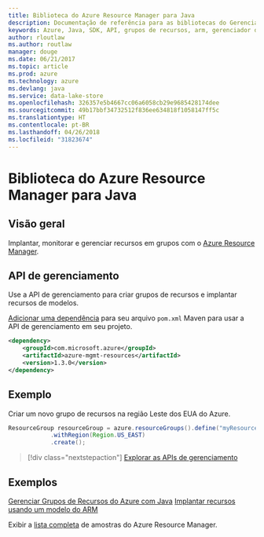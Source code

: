 ```yaml
---
title: Biblioteca do Azure Resource Manager para Java
description: Documentação de referência para as bibliotecas do Gerenciador de Recursos de Java
keywords: Azure, Java, SDK, API, grupos de recursos, arm, gerenciador de recursos
author: rloutlaw
ms.author: routlaw
manager: douge
ms.date: 06/21/2017
ms.topic: article
ms.prod: azure
ms.technology: azure
ms.devlang: java
ms.service: data-lake-store
ms.openlocfilehash: 326357e5b4667cc06a6058cb29e9685428174dee
ms.sourcegitcommit: 49b17bbf34732512f836ee634818f1058147ff5c
ms.translationtype: HT
ms.contentlocale: pt-BR
ms.lasthandoff: 04/26/2018
ms.locfileid: "31823674"
---
```

# <a name="azure-resource-manager-libraries-for-java"></a>Biblioteca do Azure Resource Manager para Java

## <a name="overview"></a>Visão geral

Implantar, monitorar e gerenciar recursos em grupos com o [Azure Resource Manager](https://docs.microsoft.com/azure/azure-resource-manager/resource-group-overview).

## <a name="management-api"></a>API de gerenciamento

Use a API de gerenciamento para criar grupos de recursos e implantar recursos de modelos.

[Adicionar uma dependência](https://maven.apache.org/guides/getting-started/index.html#How_do_I_use_external_dependencies) para seu arquivo `pom.xml` Maven para usar a API de gerenciamento em seu projeto.


```XML
<dependency>
    <groupId>com.microsoft.azure</groupId>
    <artifactId>azure-mgmt-resources</artifactId>
    <version>1.3.0</version>
</dependency>
```

## <a name="example"></a>Exemplo

Criar um novo grupo de recursos na região Leste dos EUA do Azure.

```java
ResourceGroup resourceGroup = azure.resourceGroups().define("myResourceGroup")
            .withRegion(Region.US_EAST)
            .create();
```

> [!div class="nextstepaction"]
> [Explorar as APIs de gerenciamento](/java/api/overview/azure/resources/management)

## <a name="samples"></a>Exemplos

[Gerenciar Grupos de Recursos do Azure com Java][1] 
[Implantar recursos usando um modelo do ARM][2]

[1]: https://github.com/Azure-Samples/resources-java-manage-resource-group
[2]: https://github.com/Azure-Samples/resources-java-deploy-using-arm-template

Exibir a [lista completa](https://azure.microsoft.com/resources/samples/?platform=java&term=resource) de amostras do Azure Resource Manager.
